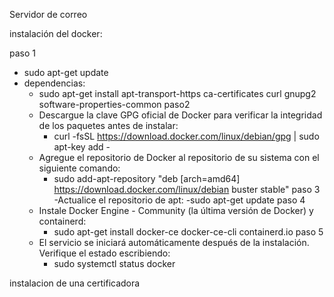 Servidor de correo

instalación del docker:

paso 1
- sudo apt-get update
- dependencias:
  - sudo apt-get install apt-transport-https ca-certificates curl gnupg2 software-properties-common
paso2
  - Descargue la clave GPG oficial de Docker para verificar la integridad de los paquetes antes de instalar:
    - curl -fsSL https://download.docker.com/linux/debian/gpg | sudo apt-key add -
  - Agregue el repositorio de Docker al repositorio de su sistema con el siguiente comando:
    - sudo add-apt-repository "deb [arch=amd64] https://download.docker.com/linux/debian buster stable"
paso 3 
  -Actualice el repositorio de apt:
    -sudo apt-get update
paso 4 
  - Instale Docker Engine - Community (la última versión de Docker) y containerd:
    - sudo apt-get install docker-ce docker-ce-cli containerd.io
paso 5 
  - El servicio se iniciará automáticamente después de la instalación. Verifique el estado escribiendo:
    - sudo systemctl status docker

instalacion de una certificadora 

